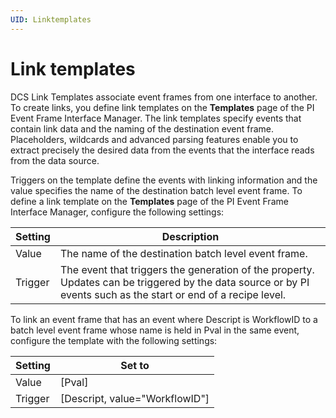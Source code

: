 ```yaml
---
UID: Linktemplates
---
```


# Link templates

DCS Link Templates associate event frames from one interface to another. To create links, you define link templates on the **Templates** page of the PI Event Frame Interface Manager. The link templates specify events that contain link data and the naming of the destination event frame. Placeholders, wildcards and advanced parsing features enable you to extract precisely the desired data from the events that the interface reads from the data source.

Triggers on the template define the events with linking information and the value specifies the name of the destination batch level event frame.
To define a link template on the **Templates** page of the PI Event Frame Interface Manager, configure the following settings:

| Setting | Description |
| ------- | ----------- |
| Value | The name of the destination batch level event frame. |
| Trigger | The event that triggers the generation of the property. Updates can be triggered by the data source or by PI events such as the start or end of a recipe level. |

To link an event frame that has an event where Descript is WorkflowID to a batch level event frame whose name is held in Pval in the same event, configure the template with the following settings:

| Setting | Set to |
| ------- | ------ |
| Value | [Pval] |
| Trigger | [Descript, value="WorkflowID"] |